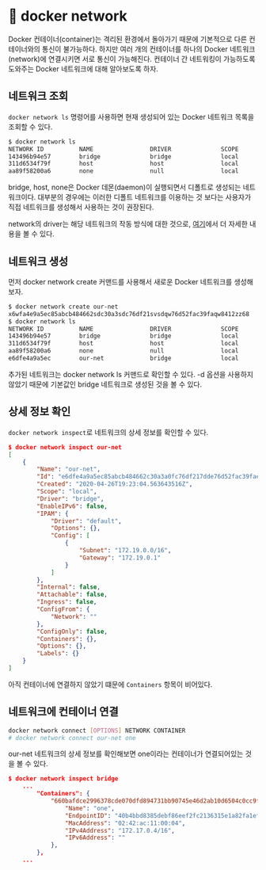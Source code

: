# 🐳 docker network

Docker 컨테이너(container)는 격리된 환경에서 돌아가기 때문에 기본적으로 다른 컨테이너와의 통신이 불가능하다. 하지만 여러 개의 컨테이너를 하나의 Docker 네트워크(network)에 연결시키면 서로 통신이 가능해진다. 컨테이너 간 네트워킹이 가능하도록 도와주는 Docker 네트워크에 대해 알아보도록 하자.

## 네트워크 조회

`docker network ls` 명령어를 사용하면 현재 생성되어 있는 Docker 네트워크 목록을 조회할 수 있다.

```bash
$ docker network ls
NETWORK ID          NAME                DRIVER              SCOPE
143496b94e57        bridge              bridge              local
311d6534f79f        host                host                local
aa89f58200a6        none                null                local
```

bridge, host, none은 Docker 데몬(daemon)이 실행되면서 디폴트로 생성되는 네트워크이다. 대부분의 경우에는 이러한 디폴트 네트워크를 이용하는 것 보다는 사용자가 직접 네트워크를 생성해서 사용하는 것이 권장된다.

network의 driver는 해당 네트워크의 작동 방식에 대한 것으로, [여기](../Docker/도커 네트워크.md)에서 더 자세한 내용을 볼 수 있다. 

## 네트워크 생성

먼저 docker network create 커맨드를 사용해서 새로운 Docker 네트워크를 생성해보자.

```bash
$ docker network create our-net
x6wfa4e9a5ec85abcb484662sdc30a3sdc76df21svsdqw76d52fac39faqw8412zz68
$ docker network ls
NETWORK ID          NAME                DRIVER              SCOPE
143496b94e57        bridge              bridge              local
311d6534f79f        host                host                local
aa89f58200a6        none                null                local
e6dfe4a9a5ec        our-net             bridge              local
```

추가된 네트워크는 docker network ls 커맨드로 확인할 수 있다. -d 옵션을 사용하지 않았기 때문에 기본값인 bridge 네트워크로 생성된 것을 볼 수 있다.

## 상세 정보 확인

`docker network inspect`로 네트워크의 상세 정보를 확인할 수 있다.

```json
$ docker network inspect our-net
[
    {
        "Name": "our-net",
        "Id": "e6dfe4a9a5ec85abcb484662c30a3a0fc76df217dde76d52fac39fae8412ca68",
        "Created": "2020-04-26T19:23:04.563643516Z",
        "Scope": "local",
        "Driver": "bridge",
        "EnableIPv6": false,
        "IPAM": {
            "Driver": "default",
            "Options": {},
            "Config": [
                {
                    "Subnet": "172.19.0.0/16",
                    "Gateway": "172.19.0.1"
                }
            ]
        },
        "Internal": false,
        "Attachable": false,
        "Ingress": false,
        "ConfigFrom": {
            "Network": ""
        },
        "ConfigOnly": false,
        "Containers": {},
        "Options": {},
        "Labels": {}
    }
]
```

아직 컨테이너에 연결하지 않았기 떄문에 `Containers` 항목이 비어있다.

## 네트워크에 컨테이너 연결

```bash
docker network connect [OPTIONS] NETWORK CONTAINER
# docker network connect our-net one
```

our-net 네트워크의 상세 정보를 확인해보면 one이라는 컨테이너가 연결되어있는 것을 볼 수 있다.

```json
$ docker network inspect bridge
    ...
        "Containers": {
            "660bafdce2996378cde070dfd894731bb90745e46d2ab10d6504c0cc9f4bdea9": {
                "Name": "one",
                "EndpointID": "40b4bbd8385debf86eef2fc2136315e1a82fa1ef72877bfae25477d6e8e46726",
                "MacAddress": "02:42:ac:11:00:04",
                "IPv4Address": "172.17.0.4/16",
                "IPv6Address": ""
            },
        },
    ...
```